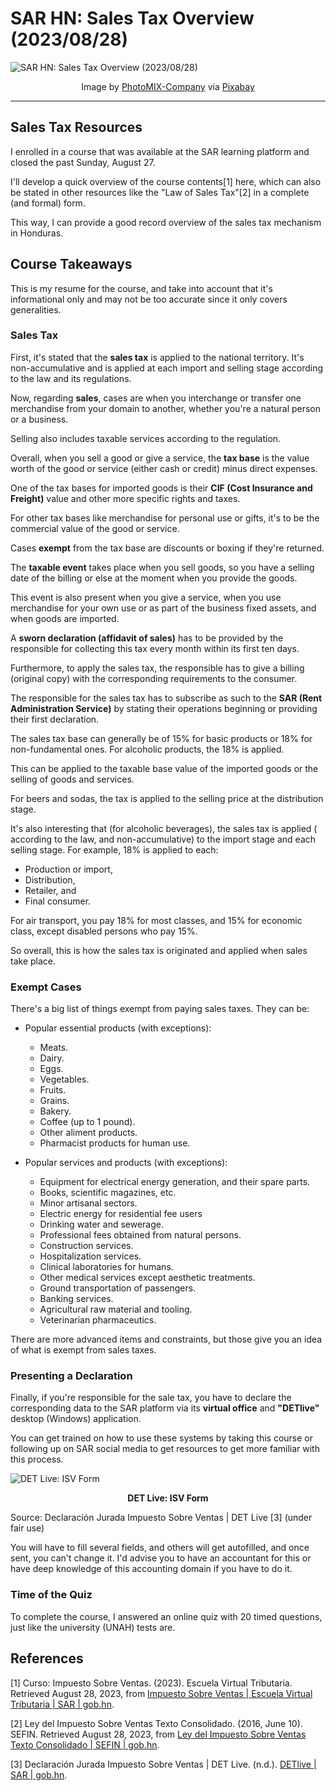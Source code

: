 <!-- Copyright (c) 2023 Tobias Briones. All rights reserved. -->
<!-- SPDX-License-Identifier: CC-BY-4.0 -->
<!-- This file is part of https://github.com/tobiasbriones/blog -->

# SAR HN: Sales Tax Overview (2023/08/28)

![SAR HN: Sales Tax Overview (2023/08/28)](images/sar-hn-_-sales-tax-overview-2023-08-28.jpg)

<figcaption>
<p align="center">Image by
<a href="https://pixabay.com/users/photomix-company-1546875">PhotoMIX-Company</a> via
<a href="https://pixabay.com/photos/cash-register-printer-receipt-store-5610295">Pixabay</a>
</p>
</figcaption>

---

## Sales Tax Resources

I enrolled in a course that was available at the SAR learning platform and
closed the past Sunday, August 27.

I'll develop a quick overview of the course contents[1] here, which can also be
stated in other resources like the "Law of Sales Tax"[2] in a complete (and
formal) form.

This way, I can provide a good record overview of the sales tax mechanism in
Honduras.

## Course Takeaways

This is my resume for the course, and take into account that it's informational
only and may not be too accurate since it only covers generalities.

### Sales Tax

First, it's stated that the **sales tax** is applied to the national territory.
It's non-accumulative and is applied at each import and selling stage according
to the law and its regulations.

Now, regarding **sales**, cases are when you interchange or transfer one
merchandise from your domain to another, whether you're a natural person or a
business.

Selling also includes taxable services according to the regulation.

Overall, when you sell a good or give a service, the **tax base** is the value
worth of the good or service (either cash or credit) minus direct expenses.

One of the tax bases for imported goods is their
**CIF (Cost Insurance and Freight)** value and other more specific rights and
taxes.

For other tax bases like merchandise for personal use or gifts, it's to be the
commercial value of the good or service.

Cases **exempt** from the tax base are discounts or boxing if they're returned.

The **taxable event** takes place when you sell goods, so you have a selling
date of the billing or else at the moment when you provide the goods.

This event is also present when you give a service, when you use merchandise for
your own use or as part of the business fixed assets, and when goods are
imported.

A **sworn declaration (affidavit of sales)** has to be provided by the
responsible for collecting this tax every month within its first ten days.

Furthermore, to apply the sales tax, the responsible has to give a billing
(original copy) with the corresponding requirements to the consumer.

The responsible for the sales tax has to subscribe as such to the **SAR (Rent
Administration Service)** by stating their operations beginning or providing
their first declaration.

The sales tax base can generally be of 15% for basic products or 18% for
non-fundamental ones. For alcoholic products, the 18% is applied.

This can be applied to the taxable base value of the imported goods or the
selling of goods and services.

For beers and sodas, the tax is applied to the selling price at the distribution
stage.

It's also interesting that (for alcoholic beverages), the sales tax is applied (
according to the law, and non-accumulative) to the import stage and each selling
stage. For example, 18% is applied to each:

- Production or import,
- Distribution,
- Retailer, and
- Final consumer.

For air transport, you pay 18% for most classes, and 15% for economic class,
except disabled persons who pay 15%.

So overall, this is how the sales tax is originated and applied when sales take
place.

### Exempt Cases

There's a big list of things exempt from paying sales taxes. They can be:

- Popular essential products (with exceptions):
    - Meats.
    - Dairy.
    - Eggs.
    - Vegetables.
    - Fruits.
    - Grains.
    - Bakery.
    - Coffee (up to 1 pound).
    - Other aliment products.
    - Pharmacist products for human use.

- Popular services and products (with exceptions):
    - Equipment for electrical energy generation, and their spare parts.
    - Books, scientific magazines, etc.
    - Minor artisanal sectors.
    - Electric energy for residential fee users
    - Drinking water and sewerage.
    - Professional fees obtained from natural persons.
    - Construction services.
    - Hospitalization services.
    - Clinical laboratories for humans.
    - Other medical services except aesthetic treatments.
    - Ground transportation of passengers.
    - Banking services.
    - Agricultural raw material and tooling.
    - Veterinarian pharmaceutics.

There are more advanced items and constraints, but those give you an idea of
what is exempt from sales taxes.

### Presenting a Declaration

Finally, if you're responsible for the sale tax, you have to declare the
corresponding data to the SAR platform via its **virtual office** and
**"DETlive"** desktop (Windows) application.

You can get trained on how to use these systems by taking this course or
following up on SAR social media to get resources to get more familiar with this
process.

![DET Live: ISV Form](images/det-live-_-isv-form.jpg)

<figcaption>
<p align="center">
<strong>
DET Live: ISV Form
</strong>
</p>
<p>
Source: <it>Declaración Jurada Impuesto Sobre Ventas | DET Live [3] (under fair
use)</it>
</p>
</figcaption>

You will have to fill several fields, and others will get autofilled, and once
sent, you can't change it. I'd advise you to have an accountant for this or have
deep knowledge of this accounting domain if you have to do it.

### Time of the Quiz

To complete the course, I answered an online quiz with 20 timed questions, just
like the university (UNAH) tests are.

## References

[1] Curso: Impuesto Sobre Ventas. (2023). Escuela Virtual Tributaria. Retrieved
August 28, 2023,
from [Impuesto Sobre Ventas \| Escuela Virtual Tributaria \| SAR \| gob.hn](https://escuelavirtualtributaria.sar.gob.hn/course/view.php?id=14).

[2] Ley del Impuesto Sobre Ventas Texto Consolidado. (2016, June 10). SEFIN.
Retrieved August 28, 2023,
from [Ley del Impuesto Sobre Ventas Texto Consolidado \| SEFIN \| gob.hn](http://www.sefin.gob.hn/wp-content/uploads/2016/06/TEXTO_CONSOLIDADO_LEY_IMPUESTO_SOBRE_VENTAS_10JUNIO2016.pdf).

[3] Declaración Jurada Impuesto Sobre Ventas | DET Live. (n.d.).
[DETlive \| SAR \| gob.hn](http://detlive.sar.gob.hn/?q=Ayuda-ISV).
